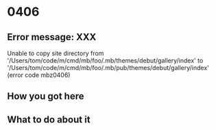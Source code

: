 # 0406

## Error message: XXX
Unable to copy site directory from '/Users/tom/code/m/cmd/mb/foo/.mb/themes/debut/gallery/index' to '/Users/tom/code/m/cmd/mb/foo/.mb/pub/themes/debut/gallery/index' (error code mbz0406)
## How you got here


## What to do about it



